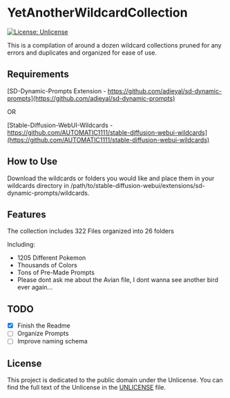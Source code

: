 YetAnotherWildcardCollection
=============

[![License: Unlicense](https://img.shields.io/badge/license-Unlicense-blue.svg)](https://opensource.org/licenses/unlicense)

This is a compilation of around a dozen wildcard collections pruned for any errors and duplicates and organized for ease of use. 

## Requirements

[SD-Dynamic-Prompts Extension - https://github.com/adieyal/sd-dynamic-prompts](https://github.com/adieyal/sd-dynamic-prompts)

OR

[Stable-Diffusion-WebUI-Wildcards - https://github.com/AUTOMATIC1111/stable-diffusion-webui-wildcards](https://github.com/AUTOMATIC1111/stable-diffusion-webui-wildcards)

## How to Use

Download the wildcards or folders you would like and place them in your wildcards directory in /path/to/stable-diffusion-webui/extensions/sd-dynamic-prompts/wildcards.

Features
--------

The collection includes 322 Files organized into 26 folders

Including:
- 1205 Different Pokemon
- Thousands of Colors
- Tons of Pre-Made Prompts
- Please dont ask me about the Avian file, I dont wanna see another bird ever again...

## TODO

- [X] Finish the Readme
- [ ] Organize Prompts
- [ ] Improve naming schema

## License

This project is dedicated to the public domain under the Unlicense.
You can find the full text of the Unlicense in the [UNLICENSE](UNLICENSE) file.
